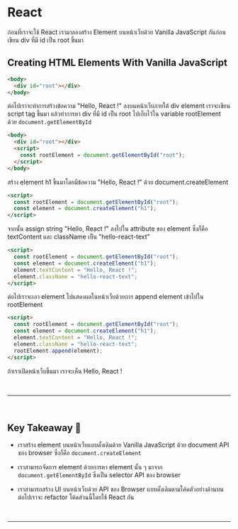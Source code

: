 # React

ก่อนที่เราจะใช้ React เรามาลองสร้าง Element บนหน้าเว็บด้วย Vanilla JavaScript กันก่อน
เขียน div ที่มี id เป็น root ขึ้นมา

## Creating HTML Elements With Vanilla JavaScript

```html
<body>
  <div id="root"></div>
</body>
```

ต่อไปเราจะทำการสร้างข้อความ "Hello, React !" ลงบนหน้าเว็บภายใต้ div element เราจะเขียน script tag ขึ้นมา แล้วทำการหา div ที่มี id เป็น root ไปเก็บไว้ใน variable rootElement ด้วย `document.getElementById`

```html
<body>
  <div id="root"></div>
  <script>
    const rootElement = document.getElementById("root");
  </script>
</body>
```

สร้าง element h1 ขึ้นมาโดยมีข้อความ "Hello, React !" ด้วย document.createElement

```html
<script>
  const rootElement = document.getElementById("root");
  const element = document.createElement("h1");
</script>
```

จากนั้น assign string "Hello, React !" ลงไปใน attribute ของ element ซึ่งก็คือ textContent และ className เป็น "hello-react-text"

```html
<script>
  const rootElement = document.getElementById("root");
  const element = document.createElement("h1");
  element.textContent = "Hello, React !";
  element.className = "hello-react-text";
</script>
```

ต่อไปเราจะเอา element ไปแสดงผลในหน้าเว็บด้วยการ append element เข้าไปใน
rootElement

```html
<script>
  const rootElement = document.getElementById("root");
  const element = document.createElement("h1");
  element.textContent = "Hello, React !";
  element.className = "hello-react-text";
  rootElement.append(element);
</script>
```

ถ้าเราเปิดหน้าเว็บขึ้นมา เราจะเห็น Hello, React !

<br><hr><br>

## Key Takeaway 🌟

- เราสร้าง element บนหน้าเว็บแบบดั้งเดิมด้วย Vanilla JavaScript ด้วย document API ของ browser ซึ่งก็คือ `document.createElement`

- เราสามารถจัดการ element ด้วยการหา element นั้น ๆ มาจาก `document.getElementById` ซึ่งเป็น selector API ของ browser

- เราสามารถสร้าง UI บนหน้าเว็บด้วย API ของ Browser แบบดั้งเดิมตามโค้ดตัวอย่างด้านบน
  ต่อไปเราจะ refactor โค้ดส่วนนี้โดยใช้ React กัน

<br><hr><br>

<!-- [Table of Contents](https://github.com/napatwongchr/intro-to-react/blob/main/README.md) -->
